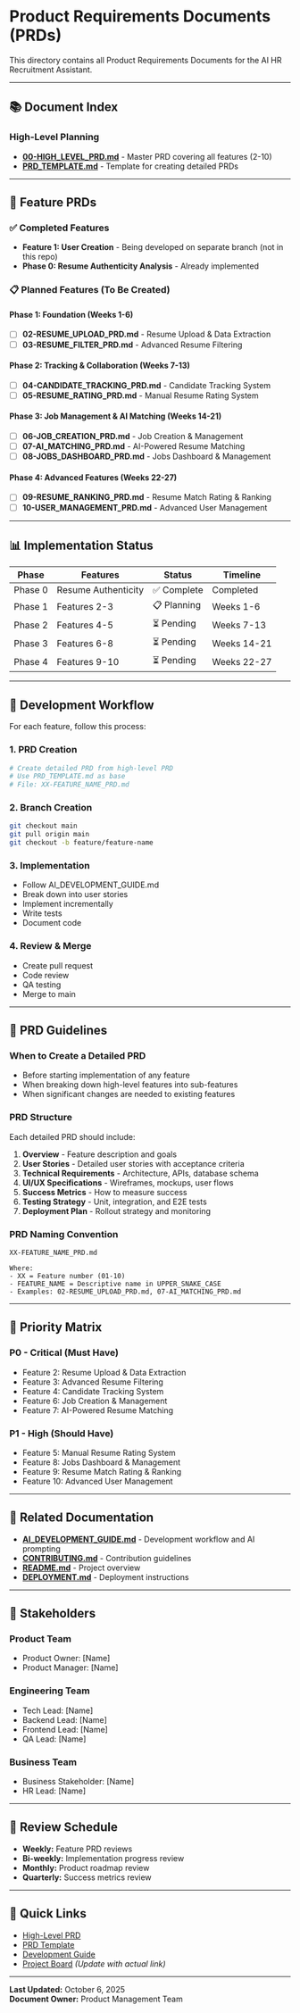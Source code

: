 # Product Requirements Documents (PRDs)

This directory contains all Product Requirements Documents for the AI HR Recruitment Assistant.

---

## 📚 Document Index

### High-Level Planning
- **[00-HIGH_LEVEL_PRD.md](./00-HIGH_LEVEL_PRD.md)** - Master PRD covering all features (2-10)
- **[PRD_TEMPLATE.md](./PRD_TEMPLATE.md)** - Template for creating detailed PRDs

---

## 🎯 Feature PRDs

### ✅ Completed Features
- **Feature 1: User Creation** - Being developed on separate branch (not in this repo)
- **Phase 0: Resume Authenticity Analysis** - Already implemented

### 📋 Planned Features (To Be Created)

#### Phase 1: Foundation (Weeks 1-6)
- [ ] **02-RESUME_UPLOAD_PRD.md** - Resume Upload & Data Extraction
- [ ] **03-RESUME_FILTER_PRD.md** - Advanced Resume Filtering

#### Phase 2: Tracking & Collaboration (Weeks 7-13)
- [ ] **04-CANDIDATE_TRACKING_PRD.md** - Candidate Tracking System
- [ ] **05-RESUME_RATING_PRD.md** - Manual Resume Rating System

#### Phase 3: Job Management & AI Matching (Weeks 14-21)
- [ ] **06-JOB_CREATION_PRD.md** - Job Creation & Management
- [ ] **07-AI_MATCHING_PRD.md** - AI-Powered Resume Matching
- [ ] **08-JOBS_DASHBOARD_PRD.md** - Jobs Dashboard & Management

#### Phase 4: Advanced Features (Weeks 22-27)
- [ ] **09-RESUME_RANKING_PRD.md** - Resume Match Rating & Ranking
- [ ] **10-USER_MANAGEMENT_PRD.md** - Advanced User Management

---

## 📊 Implementation Status

| Phase | Features | Status | Timeline |
|-------|----------|--------|----------|
| Phase 0 | Resume Authenticity | ✅ Complete | Completed |
| Phase 1 | Features 2-3 | 📋 Planning | Weeks 1-6 |
| Phase 2 | Features 4-5 | ⏳ Pending | Weeks 7-13 |
| Phase 3 | Features 6-8 | ⏳ Pending | Weeks 14-21 |
| Phase 4 | Features 9-10 | ⏳ Pending | Weeks 22-27 |

---

## 🔄 Development Workflow

For each feature, follow this process:

### 1. PRD Creation
```bash
# Create detailed PRD from high-level PRD
# Use PRD_TEMPLATE.md as base
# File: XX-FEATURE_NAME_PRD.md
```

### 2. Branch Creation
```bash
git checkout main
git pull origin main
git checkout -b feature/feature-name
```

### 3. Implementation
- Follow AI_DEVELOPMENT_GUIDE.md
- Break down into user stories
- Implement incrementally
- Write tests
- Document code

### 4. Review & Merge
- Create pull request
- Code review
- QA testing
- Merge to main

---

## 📝 PRD Guidelines

### When to Create a Detailed PRD
- Before starting implementation of any feature
- When breaking down high-level features into sub-features
- When significant changes are needed to existing features

### PRD Structure
Each detailed PRD should include:
1. **Overview** - Feature description and goals
2. **User Stories** - Detailed user stories with acceptance criteria
3. **Technical Requirements** - Architecture, APIs, database schema
4. **UI/UX Specifications** - Wireframes, mockups, user flows
5. **Success Metrics** - How to measure success
6. **Testing Strategy** - Unit, integration, and E2E tests
7. **Deployment Plan** - Rollout strategy and monitoring

### PRD Naming Convention
```
XX-FEATURE_NAME_PRD.md

Where:
- XX = Feature number (01-10)
- FEATURE_NAME = Descriptive name in UPPER_SNAKE_CASE
- Examples: 02-RESUME_UPLOAD_PRD.md, 07-AI_MATCHING_PRD.md
```

---

## 🎯 Priority Matrix

### P0 - Critical (Must Have)
- Feature 2: Resume Upload & Data Extraction
- Feature 3: Advanced Resume Filtering
- Feature 4: Candidate Tracking System
- Feature 6: Job Creation & Management
- Feature 7: AI-Powered Resume Matching

### P1 - High (Should Have)
- Feature 5: Manual Resume Rating System
- Feature 8: Jobs Dashboard & Management
- Feature 9: Resume Match Rating & Ranking
- Feature 10: Advanced User Management

---

## 📖 Related Documentation

- **[AI_DEVELOPMENT_GUIDE.md](../../AI_DEVELOPMENT_GUIDE.md)** - Development workflow and AI prompting
- **[CONTRIBUTING.md](../../CONTRIBUTING.md)** - Contribution guidelines
- **[README.md](../../README.md)** - Project overview
- **[DEPLOYMENT.md](../../DEPLOYMENT.md)** - Deployment instructions

---

## 🤝 Stakeholders

### Product Team
- Product Owner: [Name]
- Product Manager: [Name]

### Engineering Team
- Tech Lead: [Name]
- Backend Lead: [Name]
- Frontend Lead: [Name]
- QA Lead: [Name]

### Business Team
- Business Stakeholder: [Name]
- HR Lead: [Name]

---

## 📅 Review Schedule

- **Weekly:** Feature PRD reviews
- **Bi-weekly:** Implementation progress review
- **Monthly:** Product roadmap review
- **Quarterly:** Success metrics review

---

## 🔗 Quick Links

- [High-Level PRD](./00-HIGH_LEVEL_PRD.md)
- [PRD Template](./PRD_TEMPLATE.md)
- [Development Guide](../../AI_DEVELOPMENT_GUIDE.md)
- [Project Board](https://github.com/your-org/project/board) *(Update with actual link)*

---

**Last Updated:** October 6, 2025  
**Document Owner:** Product Management Team
